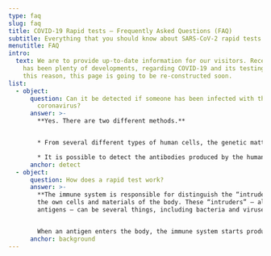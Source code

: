 ```yaml
---
type: faq
slug: faq
title: COVID-19 Rapid tests – Frequently Asked Questions (FAQ)
subtitle: Everything that you should know about SARS-CoV-2 rapid tests
menutitle: FAQ
intro:
  text: We are to provide up-to-date information for our visitors. Recently, there
    has been plenty of developments, regarding COVID-19 and its testing. For
    this reason, this page is going to be re-constructed soon.
list:
  - object:
      question: Can it be detected if someone has been infected with the novel
        coronavirus?
      answer: >-
        **Yes. There are two different methods.**


        * From several different types of human cells, the genetic matter (RNA) of the virus can be detected. This method is called PCR test (Polymerase Chain Reaction test). Obviously, it is impossible to spot the genetic matter of one single virus, but it is possible to detect multiple copies of it – the chain reaction is performed for producing the necessary amount of genetic matter.

        * It is possible to detect the antibodies produced by the human body to the novel coronavirus. This method is called serological test, immunochromatography test, or rapid test – where the name refers to the fact that the assay can be done in 15 minutes.
      anchor: detect
  - object:
      question: How does a rapid test work?
      answer: >-
        **The immune system is responsible for distinguish the “intruders” from
        the own cells and materials of the body. These “intruders” – also called
        antigens – can be several things, including bacteria and viruses.**


        When an antigen enters the body, the immune system starts producing multiple kinds of materials which are capable to fight off the bacteria and viruses (and the disease caused by them). These materials are called antibodies. This is happening in case of the novel coronavirus, too. There are antibodies which appear in the body only if the immune system meets a particular pathogen. The rapid tests thus detect the presence the antibodies which are produced only if the novel coronavirus is present in the body.
      anchor: background
---
```

